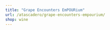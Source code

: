 ```yaml
---
title: "Grape Encounters EmPOURium"
url: /atascadero/grape-encounters-empourium/
shop: wine
---
```

